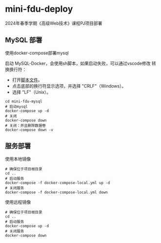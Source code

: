 # mini-fdu-deploy

2024年春季学期《高级Web技术》课程PJ项目部署

## MySQL 部署

使用docker-compose部署mysql

启动 MySQL-Docker，会使用sh脚本，如果启动失败，可以通过vscode修改 转换换行符：

- 打开[脚本文件](./mini-fdu-mysql/wait-for-it.sh)。
- 点击底部的换行符显示选项，并选择 "CRLF"（Windows）。
- 选择 "LF"（Unix）。

```Shell
cd mini-fdu-mysql
# 启动mysql
docker-compose up -d
# 关闭
docker-compose down
# 关闭：并且删除数据卷
docker-compose down -v
```

## 服务部署

使用本地镜像

```Shell
# 确保位于项目根目录
cd ..
# 启动服务
docker-compose -f docker-compose-local.yml up -d
# 关闭服务
docker-compose -f docker-compose-local.yml down
```

使用远程镜像

```Shell
# 确保位于项目根目录
cd ..
# 启动服务
docker-compose up -d
# 关闭服务
docker-compose down
```